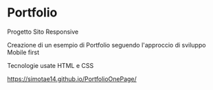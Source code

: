 # Portfolio
Progetto Sito Responsive

Creazione di un esempio di Portfolio seguendo l'approccio di sviluppo Mobile first

Tecnologie usate HTML e CSS

https://simotae14.github.io/PortfolioOnePage/
